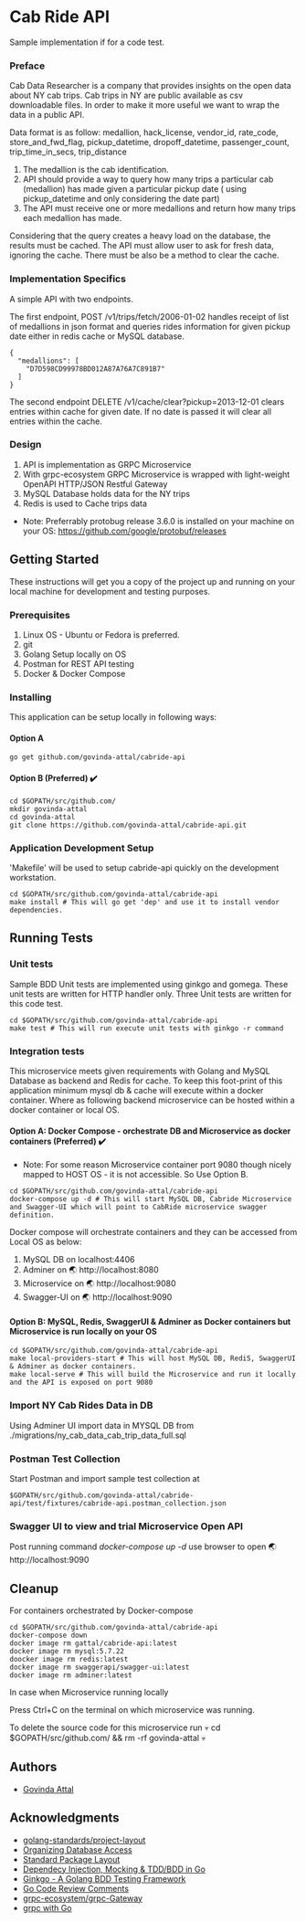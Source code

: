# Cab Ride API
Sample implementation if for a code test.
### Preface

Cab Data Researcher is a company that provides insights on the open data about NY cab trips. 
Cab trips in NY are public available as csv downloadable files. In order to make it more useful we want to wrap the data in a public API.

 
Data format is as follow:
medallion, hack_license, vendor_id, rate_code, store_and_fwd_flag, pickup_datetime, dropoff_datetime, passenger_count, trip_time_in_secs, trip_distance

1. The medallion is the cab identification.
2. API should provide a way to query how many trips a particular cab (medallion) has made given a particular pickup date ( using pickup_datetime and only considering the date part)
3. The API must receive one or more medallions and return how many trips each medallion has made.

 
Considering that the query creates a heavy load on the database, the results must be cached. The API must allow user to ask for fresh data, ignoring the cache. There must be also be a method to clear the cache.

### Implementation Specifics

A simple API with two endpoints.

The first endpoint, POST /v1/trips/fetch/2006-01-02 handles receipt of list of medallions in json format and queries rides information for given pickup date either in redis cache or MySQL database.
```
{
  "medallions": [
    "D7D598CD99978BD012A87A76A7C891B7"
  ]
}
```

The second endpoint DELETE /v1/cache/clear?pickup=2013-12-01 clears entries within cache for given date. If no date is passed it will clear all entries within the cache.

### Design
1. API is implementation as GRPC Microservice
2. With grpc-ecosystem GRPC Microservice is wrapped with light-weight OpenAPI HTTP/JSON Restful Gateway
3. MySQL Database holds data for the NY trips
4. Redis is used to Cache trips data

* Note: Preferrably protobug release 3.6.0 is installed on your machine on your OS: https://github.com/google/protobuf/releases 

## Getting Started

These instructions will get you a copy of the project up and running on your local machine for development and testing purposes.

### Prerequisites

1. Linux OS - Ubuntu or Fedora is preferred.
2. git
3. Golang Setup locally on OS
4. Postman for REST API testing
5. Docker & Docker Compose

### Installing

This application can be setup locally in following ways:

#### Option A
```
go get github.com/govinda-attal/cabride-api
```

#### Option B (Preferred) :heavy_check_mark:
```
cd $GOPATH/src/github.com/
mkdir govinda-attal
cd govinda-attal
git clone https://github.com/govinda-attal/cabride-api.git
```

### Application Development Setup

'Makefile' will be used to setup cabride-api quickly on the development workstation.

```
cd $GOPATH/src/github.com/govinda-attal/cabride-api
make install # This will go get 'dep' and use it to install vendor dependencies.
```

## Running Tests

### Unit tests

Sample BDD Unit tests are implemented using ginkgo and gomega. These unit tests are written for HTTP handler only.
Three Unit tests are written for this code test.

```
cd $GOPATH/src/github.com/govinda-attal/cabride-api
make test # This will run execute unit tests with ginkgo -r command
```

### Integration tests

This microservice meets given requirements with Golang and MySQL Database as backend and Redis for cache. To keep this foot-print of this application minimum mysql db & cache will execute within a docker container. Where as following backend microservice can be hosted within a docker container or local OS.

#### Option A: Docker Compose - orchestrate DB and Microservice as docker containers (Preferred) :heavy_check_mark:
* Note: For some reason Microservice container port 9080 though nicely mapped to HOST OS - it is not accessible. So Use Option B.
```
cd $GOPATH/src/github.com/govinda-attal/cabride-api
docker-compose up -d # This will start MySQL DB, Cabride Microservice and Swagger-UI which will point to CabRide microservice swagger definition.
```

Docker compose will orchestrate containers and they can be accessed from Local OS as below:
1. MySQL DB on localhost:4406
2. Adminer on :earth_asia: http://localhost:8080
2. Microservice on :earth_asia: http://localhost:9080
3. Swagger-UI on :earth_asia: http://localhost:9090


#### Option B: MySQL, Redis, SwaggerUI & Adminer as Docker containers but Microservice is run locally on your OS

```
cd $GOPATH/src/github.com/govinda-attal/cabride-api
make local-providers-start # This will host MySQL DB, RediS, SwaggerUI & Adminer as docker containers.
make local-serve # This will build the Microservice and run it locally and the API is exposed on port 9080 
```

### Import NY Cab Rides Data in DB
Using Adminer UI import data in MYSQL DB from ./migrations/ny_cab_data_cab_trip_data_full.sql

### Postman Test Collection

Start Postman and import sample test collection at
``` 
$GOPATH/src/github.com/govinda-attal/cabride-api/test/fixtures/cabride-api.postman_collection.json
```

### Swagger UI to view and trial Microservice Open API

Post running command *docker-compose up -d* use browser to open :earth_asia: http://localhost:9090

## Cleanup

For containers orchestrated by Docker-compose
```
cd $GOPATH/src/github.com/govinda-attal/cabride-api
docker-compose down
docker image rm gattal/cabride-api:latest 
docker image rm mysql:5.7.22
doocker image rm redis:latest
docker image rm swaggerapi/swagger-ui:latest
docker image rm adminer:latest
```

In case when Microservice running locally

Press Ctrl+C on the terminal on which microservice was running.


To delete the source code for this microservice run :skull: cd $GOPATH/src/github.com/ && rm -rf  govinda-attal :skull: 

## Authors

* [Govinda Attal](https://github.com/govinda-attal)

## Acknowledgments

* [golang-standards/project-layout](https://github.com/golang-standards/project-layout)
* [Organizing Database Access](https://www.alexedwards.net/blog/organising-database-access)
* [Standard Package Layout](https://medium.com/@benbjohnson/standard-package-layout-7cdbc8391fc1)
* [Dependecy Injection, Mocking & TDD/BDD in Go](https://www.youtube.com/watch?v=uFXfTXSSt4I)
* [Ginkgo - A Golang BDD Testing Framework](https://onsi.github.io/ginkgo/)
* [Go Code Review Comments](https://github.com/golang/go/wiki/CodeReviewComments)
* [grpc-ecosystem/grpc-Gateway](https://github.com/grpc-ecosystem/grpc-gateway)
* [grpc with Go](https://grpc.io/docs/quickstart/go.html)


